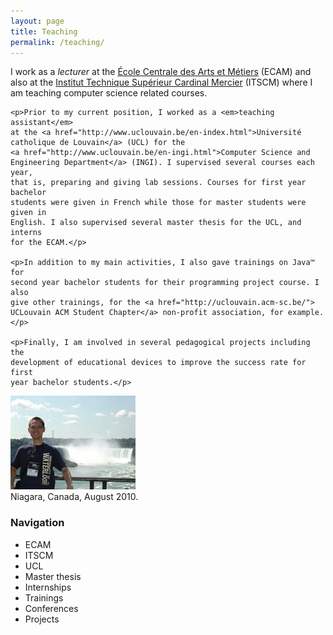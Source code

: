 ```yaml
---
layout: page
title: Teaching
permalink: /teaching/
---
```


<div class="page-col-wrapper">
  <div class="page-col page-col-1">
    <p>I work as a <em>lecturer</em> at the
    <a href="http://www.vinci.be/fr-be/ecam">École Centrale des Arts et
    Métiers</a> (ECAM) and also at the
    <a href="http://www.cardinalmercier-promotionsociale.be/spip2012/index.php">
    Institut Technique Supérieur Cardinal Mercier</a> (ITSCM) where I am
    teaching computer science related courses.</p>
    
    <p>Prior to my current position, I worked as a <em>teaching assistant</em>
    at the <a href="http://www.uclouvain.be/en-index.html">Université
    catholique de Louvain</a> (UCL) for the
    <a href="http://www.uclouvain.be/en-ingi.html">Computer Science and
    Engineering Department</a> (INGI). I supervised several courses each year,
    that is, preparing and giving lab sessions. Courses for first year bachelor
    students were given in French while those for master students were given in
    English. I also supervised several master thesis for the UCL, and interns
    for the ECAM.</p>
    
    <p>In addition to my main activities, I also gave trainings on Java™ for
    second year bachelor students for their programming project course. I also
    give other trainings, for the <a href="http://uclouvain.acm-sc.be/">
    UCLouvain ACM Student Chapter</a> non-profit association, for example.</p>
    
    <p>Finally, I am involved in several pedagogical projects including the
    development of educational devices to improve the success rate for first
    year bachelor students.</p>
  </div>
  <div class="page-col page-col-2">
    <p><img src="/images/niagara.jpg" alt="Niagara, Canada, August 2010"
    width="200" height="150" /><br />
    Niagara, Canada, August 2010.</p>
    <h3>Navigation</h3>
    <ul class="navigation">
      <li>ECAM</li>
      <li>ITSCM</li>
      <li>UCL</li>
      <li>Master thesis</li>
      <li>Internships</li>
      <li>Trainings</li>
      <li>Conferences</li>
      <li>Projects</li>
    </ul>
  </div>
</div>
